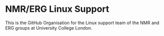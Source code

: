 # NMR/ERG Linux Support

This is the GitHub Organisation for the Linux support team of the NMR and ERG groups at University College London.
